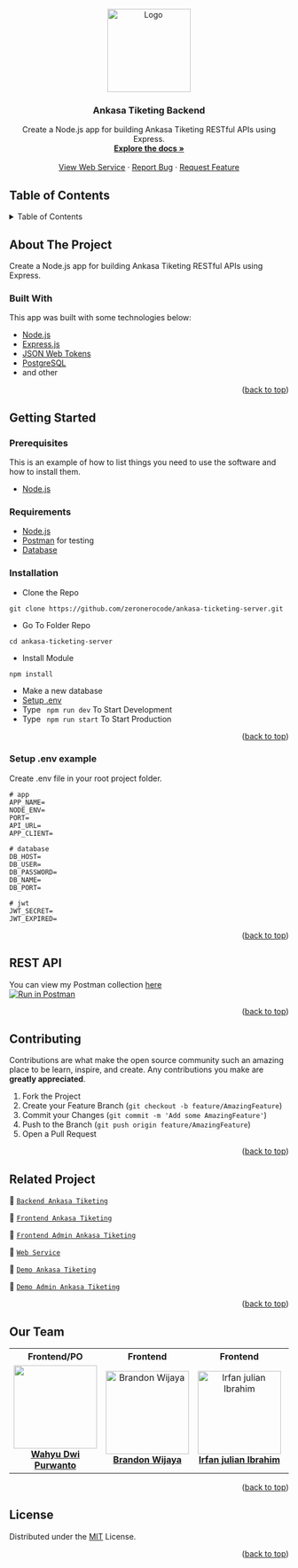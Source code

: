 <div id="top"></div>

<!-- PROJECT LOGO -->
<br />
<div align="center">
  <a href="https://github.com/zeronerocode/ankasa-ticketing-server">
    <img src="https://camo.githubusercontent.com/6a3531baa42980849735e81a94023be676b1a62b5371fd1e3a4561bf9df13d19/68747470733a2f2f692e6962622e636f2f436e59535179382f696c6c757374726174696f6e2e706e67" alt="Logo" width="150px">
  </a>

  <h3 align="center">Ankasa Tiketing Backend</h3>

  <p align="center">
    Create a Node.js app for building Ankasa Tiketing RESTful APIs using Express.
    <br />
    <a href="#table-of-contents"><strong>Explore the docs »</strong></a>
    <br />
    <br />
    <a href="https://avtur-ankasa-ticketing.herokuapp.com/">View Web Service</a>
    ·
    <a href="https://github.com/zeronerocode/ankasa-ticketing-server/issues">Report Bug</a>
    ·
    <a href="https://github.com/zeronerocode/ankasa-ticketing-server/issues">Request Feature</a>
  </p>

</div>

<!-- TABLE OF CONTENTS -->
## Table of Contents
<details>
  <summary>Table of Contents</summary>
  <ol>
    <li>
      <a href="#about-the-project">About The Project</a>
      <ul>
        <li><a href="#built-with">Built With</a></li>
      </ul>
    </li>
    <li>
      <a href="#getting-started">Getting Started</a>
      <ul>
        <li><a href="#prerequisites">Prerequisites</a></li>
        <li><a href="#requirements">Requirements</a></li>
        <li><a href="#installation">Installation</a></li>
        <li><a href="#setup-env-example">Setup .env example</a></li>
      </ul>
    </li>
    <li><a href="#rest-api">REST API</a></li>
    <li><a href="#contributing">Contributing</a></li>
    <li><a href="#related-project">Related Project</a></li>
    <li><a href="#contributing">Contributing</a></li>
    <li><a href="#our-team">Contact</a></li>
    <li><a href="#license">License</a></li>
  </ol>
</details>

<!-- ABOUT THE PROJECT -->
## About The Project
Create a Node.js app for building Ankasa Tiketing RESTful APIs using Express.

### Built With
This app was built with some technologies below:
- [Node.js](https://nodejs.org/en/)
- [Express.js](https://expressjs.com/)
- [JSON Web Tokens](https://jwt.io/)
- [PostgreSQL](https://www.postgresql.org/)
- and other

<p align="right">(<a href="#top">back to top</a>)</p>

<!-- GETTING STARTED -->
## Getting Started

### Prerequisites

This is an example of how to list things you need to use the software and how to install them.

* [Node.js](https://nodejs.org/en/download/)

### Requirements
* [Node.js](https://nodejs.org/en/)
* [Postman](https://www.getpostman.com/) for testing
* [Database](https://www.postgresql.org/)

### Installation

- Clone the Repo
```
git clone https://github.com/zeronerocode/ankasa-ticketing-server.git
```
- Go To Folder Repo
```
cd ankasa-ticketing-server
```
- Install Module
```
npm install
```
- Make a new database
- <a href="#setup-env-example">Setup .env</a>
- Type ` npm run dev` To Start Development
- Type ` npm run start` To Start Production

<p align="right">(<a href="#top">back to top</a>)</p>

### Setup .env example

Create .env file in your root project folder.

```env
# app
APP_NAME=
NODE_ENV=
PORT=
API_URL=
APP_CLIENT=

# database
DB_HOST=
DB_USER=
DB_PASSWORD=
DB_NAME=
DB_PORT=

# jwt
JWT_SECRET=
JWT_EXPIRED=
```

<p align="right">(<a href="#top">back to top</a>)</p>

## REST API

You can view my Postman collection [here]()
</br>
[![Run in Postman](https://run.pstmn.io/button.svg)]()

<p align="right">(<a href="#top">back to top</a>)</p>

<!-- CONTRIBUTING -->
## Contributing

Contributions are what make the open source community such an amazing place to be learn, inspire, and create. Any contributions you make are **greatly appreciated**.

1. Fork the Project
2. Create your Feature Branch (`git checkout -b feature/AmazingFeature`)
3. Commit your Changes (`git commit -m 'Add some AmazingFeature'`)
4. Push to the Branch (`git push origin feature/AmazingFeature`)
5. Open a Pull Request

<p align="right">(<a href="#top">back to top</a>)</p>

## Related Project
:rocket: [`Backend Ankasa Tiketing`](https://github.com/zeronerocode/ankasa-ticketing-server)

:rocket: [`Frontend Ankasa Tiketing`](https://github.com/Irfanjulian/Ankasa-Ticketing-FrontEnd)

:rocket: [`Frontend Admin Ankasa Tiketing`](https://github.com/wahyuwww/Ankasa-Ticketing-FE)

:rocket: [`Web Service`](avtur-ankasa-ticketing.herokuapp.com/)

:rocket: [`Demo Ankasa Tiketing`](https://angkasa-tiketing.netlify.app/)

:rocket: [`Demo Admin Ankasa Tiketing`](admin-angkasa-group.netlify.app/)

<p align="right">(<a href="#top">back to top</a>)</p>

## Our Team

<center>
  <table>
    <tr>
      <th>Frontend/PO</th>
      <th>Frontend</th>
      <th>Frontend</th>
      <th>Backend</th>
      <th>Backend</th>
      <th>Backend</th>
    </tr>
    <tr>
      <td align="center">
        <a href="https://github.com/wahyuwww">
          <img width="150" style="background-size: contain;" src="https://avatars.githubusercontent.com/u/60133853?v=4"><br/>
          <b>Wahyu Dwi Purwanto</b>
        </a>
      </td>
      <td align="center">
        <a href="https://github.com/brndnwjy">
          <img width="150" src="https://avatars.githubusercontent.com/u/68231097?v=4" alt="Brandon Wijaya"><br/>
          <b>Brandon Wijaya</b>
        </a>
      </td>
      <td align="center">
        <a href="https://github.com/Irfanjulian">
          <img width="150" src="https://avatars.githubusercontent.com/u/103256648?v=4" alt="Irfan julian Ibrahim"><br/>
          <b>Irfan julian Ibrahim</b>
        </a>
      </td>
      <td align="center">
        <a href="https://github.com/fandipras7">
          <img width="150" src="https://avatars.githubusercontent.com/u/103942518?v=4" alt="Fandi Prasetyo"><br/>
          <b>Fandi Prasetyo</b>
        </a>
      </td>
      <td align="center">
        <a href="https://github.com/Candra-Julius">
          <img width="150" src="https://avatars.githubusercontent.com/u/102232190?v=4" alt="Candra Julius Indira "><br/>
          <b>Candra Julius Indira </b>
        </a>
      </td>
      <td align="center">
        <a href="https://github.com/zeronerocode">
          <img width="150" src="https://avatars.githubusercontent.com/u/61588546?v=4" alt="Akmal Fadhilah"><br/>
          <b>Akmal Fadhilah</b>
        </a>
      </td>
    </tr>
  </table>
</center>

<p align="right">(<a href="#top">back to top</a>)</p>

## License
Distributed under the [MIT](/LICENSE) License.

<p align="right">(<a href="#top">back to top</a>)</p>
